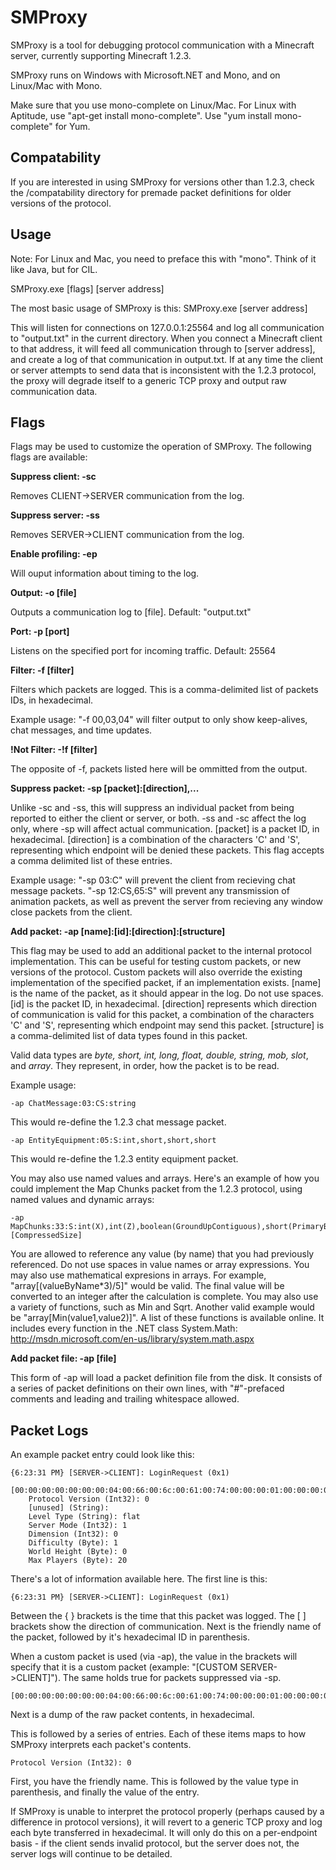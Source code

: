 SMProxy
======

SMProxy is a tool for debugging protocol communication with a Minecraft server, currently supporting Minecraft 1.2.3.

SMProxy runs on Windows with Microsoft.NET and Mono, and on Linux/Mac with Mono.

Make sure that you use mono-complete on Linux/Mac.  For Linux with Aptitude, use "apt-get install mono-complete".  Use "yum install mono-complete" for Yum.

Compatability
-----------

If you are interested in using SMProxy for versions other than 1.2.3, check the /compatability directory for premade packet definitions for older versions of the protocol.

Usage
-----------

Note: For Linux and Mac, you need to preface this with "mono".  Think of it like Java, but for CIL.

SMProxy.exe [flags] [server address]

The most basic usage of SMProxy is this:
SMProxy.exe [server address]

This will listen for connections on 127.0.0.1:25564 and log all communication to "output.txt" in the current directory.  When you connect a Minecraft client to that address, it will feed all communication through to [server address], and create a log of that communication in output.txt.  If at any time the client or server attempts to send data that is inconsistent with the 1.2.3 protocol, the proxy will degrade itself to a generic TCP proxy and output raw communication data.

Flags
-----------

Flags may be used to customize the operation of SMProxy.  The following flags are available:

**Suppress client: -sc**

Removes CLIENT->SERVER communication from the log.

**Suppress server: -ss**

Removes SERVER->CLIENT communication from the log.

**Enable profiling: -ep**

Will ouput information about timing to the log.

**Output: -o [file]**

Outputs a communication log to [file].  Default: "output.txt"

**Port: -p [port]**

Listens on the specified port for incoming traffic.  Default: 25564

**Filter: -f [filter]**

Filters which packets are logged.  This is a comma-delimited list of packets IDs, in hexadecimal.

Example usage: "-f 00,03,04" will filter output to only show keep-alives, chat messages, and time updates.

**!Not Filter: -!f [filter]**

The opposite of -f, packets listed here will be ommitted from the output.

**Suppress packet: -sp [packet]:[direction],...**

Unlike -sc and -ss, this will suppress an individual packet from being reported to either the client or server, or both.  -ss and -sc affect the log only, where -sp will affect actual communication.  [packet] is a packet ID, in hexadecimal.  [direction] is a combination of the characters 'C' and 'S', representing which endpoint will be denied these packets.  This flag accepts a comma delimited list of these entries.

Example usage: "-sp 03:C" will prevent the client from recieving chat message packets.  "-sp 12:CS,65:S" will prevent any transmission of animation packets, as well as prevent the server from recieving any window close packets from the client.

**Add packet: -ap [name]:[id]:[direction]:[structure]**

This flag may be used to add an additional packet to the internal protocol implementation.  This can be useful for testing custom packets, or new versions of the protocol.  Custom packets will also override the existing implementation of the specified packet, if an implementation exists.  [name] is the name of the packet, as it should appear in the log.  Do not use spaces.  [id] is the packet ID, in hexadecimal.  [direction] represents which direction of communication is valid for this packet, a combination of the characters 'C' and 'S', representing which endpoint may send this packet.  [structure] is a comma-delimited list of data types found in this packet.

Valid data types are *byte, short, int, long, float, double, string, mob, slot*, and *array*.  They represent, in order, how the packet is to be read.

Example usage:

    -ap ChatMessage:03:CS:string
	
This would re-define the 1.2.3 chat message packet.

    -ap EntityEquipment:05:S:int,short,short,short

This would re-define the 1.2.3 entity equipment packet.

You may also use named values and arrays.  Here's an example of how you could implement the Map Chunks packet from the 1.2.3 protocol, using named values and dynamic arrays:

    -ap MapChunks:33:S:int(X),int(Z),boolean(GroundUpContiguous),short(PrimaryBitMap),short(AddBitMap),int(CompressedSize),int,array(CompressedData)[CompressedSize]
	
You are allowed to reference any value (by name) that you had previously referenced.  Do not use spaces in value names or array expressions.  You may also use mathematical expresions in arrays.  For example, "array[(valueByName*3)/5]" would be valid.  The final value will be converted to an integer after the calculation is complete.  You may also use a variety of functions, such as Min and Sqrt.  Another valid example would be "array[Min(value1,value2)]".  A list of these functions is available online.  It includes every function in the .NET class System.Math: http://msdn.microsoft.com/en-us/library/system.math.aspx

**Add packet file: -ap [file]**

This form of -ap will load a packet definition file from the disk.  It consists of a series of packet definitions on their own lines, with "#"-prefaced comments and leading and trailing whitespace allowed.

Packet Logs
-----------

An example packet entry could look like this:

    {6:23:31 PM} [SERVER->CLIENT]: LoginRequest (0x1)
        [00:00:00:00:00:00:00:04:00:66:00:6c:00:61:00:74:00:00:00:01:00:00:00:00:01:00:14]
        Protocol Version (Int32): 0
        [unused] (String): 
        Level Type (String): flat
        Server Mode (Int32): 1
        Dimension (Int32): 0
        Difficulty (Byte): 1
        World Height (Byte): 0
        Max Players (Byte): 20
        
There's a lot of information available here.  The first line is this:

    {6:23:31 PM} [SERVER->CLIENT]: LoginRequest (0x1)

Between the { } brackets is the time that this packet was logged.  The [ ] brackets show the direction of communication.  Next is the friendly name of the packet, followed by it's hexadecimal ID in parenthesis.

When a custom packet is used (via -ap), the value in the brackets will specify that it is a custom packet (example: "[CUSTOM SERVER->CLIENT]").  The same holds true for packets suppressed via -sp.

    [00:00:00:00:00:00:00:04:00:66:00:6c:00:61:00:74:00:00:00:01:00:00:00:00:01:00:14]
    
Next is a dump of the raw packet contents, in hexadecimal.

This is followed by a series of entries.  Each of these items maps to how SMProxy interprets each packet's contents.

    Protocol Version (Int32): 0
    
First, you have the friendly name.  This is followed by the value type in parenthesis, and finally the value of the entry.

If SMProxy is unable to interpret the protocol properly (perhaps caused by a difference in protocol versions), it will revert to a generic TCP proxy and log each byte transferred in hexadecimal.  It will only do this on a per-endpoint basis - if the client sends invalid protocol, but the server does not, the server logs will continue to be detailed.
